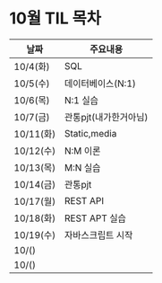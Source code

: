 # 10월 TIL 목차

|날짜|주요내용|
|------|---|
|10/4(화)|SQL|
|10/5(수)|데이터베이스(N:1)|
|10/6(목)|N:1 실습|
|10/7(금)|관통pjt(내가한거아님)|
|10/11(화)|Static,media|
|10/12(수)|N:M 이론|
|10/13(목)|M:N 실습|
|10/14(금)|관통pjt|
|10/17(월)|REST API|
|10/18(화)|REST APT 실습|
|10/19(수)|자바스크립트 시작|
|10/()||
|10/()||
